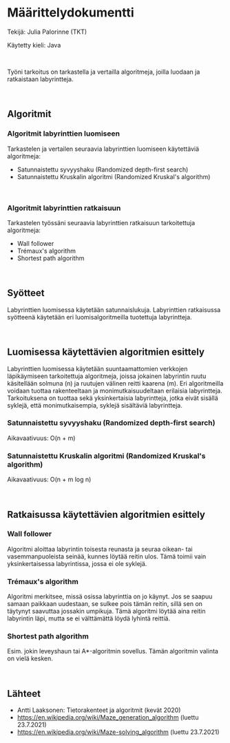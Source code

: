 # Määrittelydokumentti

Tekijä: Julia Palorinne (TKT)

Käytetty kieli: Java

<br>

Työni tarkoitus on tarkastella ja vertailla algoritmeja, joilla luodaan ja 
ratkaistaan labyrintteja.

<br>

## Algoritmit

### Algoritmit labyrinttien luomiseen

Tarkastelen ja vertailen seuraavia labyrinttien luomiseen käytettäviä algoritmeja:
* Satunnaistettu syvyyshaku (Randomized depth-first search)
* Satunnaistettu Kruskalin algoritmi (Randomized Kruskal's algorithm)

<br>

### Algoritmit labyrinttien ratkaisuun

Tarkastelen työssäni seuraavia labyrinttien ratkaisuun tarkoitettuja algoritmeja:
* Wall follower
* Trémaux's algorithm
* Shortest path algorithm

<br>

## Syötteet

Labyrinttien luomisessa käytetään satunnaislukuja.
Labyrinttien ratkaisussa syötteenä käytetään eri luomisalgoritmeilla tuotettuja labyrintteja.

<br>

## Luomisessa käytettävien algoritmien esittely

Labyrinttien luomisessa käytetään suuntaamattomien verkkojen läpikäymiseen tarkoitettuja algoritmeja, joissa jokainen labyrintin ruutu käsitellään solmuna (n) ja ruutujen välinen reitti kaarena (m). Eri algoritmeilla voidaan tuottaa rakenteeltaan ja monimutkaisuudeltaan erilaisia labyrintteja. Tarkoituksena on tuottaa sekä yksinkertaisia labyrintteja, jotka eivät sisällä syklejä, että monimutkaisempia, syklejä sisältäviä labyrintteja.


### Satunnaistettu syvyyshaku (Randomized depth-first search)
Aikavaativuus: O(n + m)

### Satunnaistettu Kruskalin algoritmi (Randomized Kruskal's algorithm)
Aikavaativuus: O(n + m log n)

<br>

## Ratkaisussa käytettävien algoritmien esittely

### Wall follower
Algoritmi aloittaa labyrintin toisesta reunasta ja seuraa oikean- tai vasemmanpuoleista seinää, kunnes löytää reitin ulos. Tämä toimii vain yksinkertaisessa labyrintissa, jossa ei ole syklejä.


### Trémaux's algorithm
Algoritmi merkitsee, missä osissa labyrinttia on jo käynyt. Jos se saapuu samaan paikkaan uudestaan, se sulkee pois tämän reitin, sillä sen on täytynyt saavuttaa jossakin umpikuja. Tämä algoritmi löytää aina reitin labyrintin läpi, mutta se ei välttämättä löydä lyhintä reittiä.


### Shortest path algorithm
Esim. jokin leveyshaun tai A*-algoritmin sovellus. Tämän algoritmin valinta on vielä kesken.


<br>

## Lähteet

* Antti Laaksonen: Tietorakenteet ja algoritmit (kevät 2020)
* https://en.wikipedia.org/wiki/Maze_generation_algorithm (luettu 23.7.2021)
* https://en.wikipedia.org/wiki/Maze-solving_algorithm (luettu 23.7.2021)

<br>
